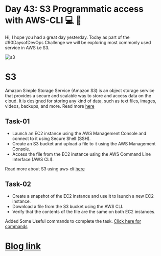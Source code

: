 # Day 43: S3 Programmatic access with AWS-CLI 💻 📁
Hi, I hope you had a great day yesterday. Today as part of the #90DaysofDevOps Challenge we will be exploring most commonly used service in AWS i.e S3.

![s3](https://user-images.githubusercontent.com/115981550/218308379-a2e841cf-6b77-4d02-bfbe-20d1bae09b20.png)

# S3
Amazon Simple Storage Service (Amazon S3) is an object storage service that provides a secure and scalable way to store and access data on the cloud. It is designed for storing any kind of data, such as text files, images, videos, backups, and more.
Read more [here](https://docs.aws.amazon.com/AmazonS3/latest/userguide/Welcome.html)
## Task-01
- Launch an EC2 instance using the AWS Management Console and connect to it using Secure Shell (SSH).
- Create an S3 bucket and upload a file to it using the AWS Management Console.
- Access the file from the EC2 instance using the AWS Command Line Interface (AWS CLI). 

Read more about S3 using aws-cli [here](https://docs.aws.amazon.com/cli/latest/reference/s3/index.html)

## Task-02
- Create a snapshot of the EC2 instance and use it to launch a new EC2 instance.
- Download a file from the S3 bucket using the AWS CLI.
- Verify that the contents of the file are the same on both EC2 instances.

Added Some Useful commands to complete the task. [Click here for commands](https://github.com/LondheShubham153/90DaysOfDevOps/blob/833a67ac4ec17b992934cd6878875dccc4274f56/2023/day43/aws-cli.md)

# [Blog link ](https://devxblog.hashnode.dev/s3-programmatic-access-with-aws-cli)
